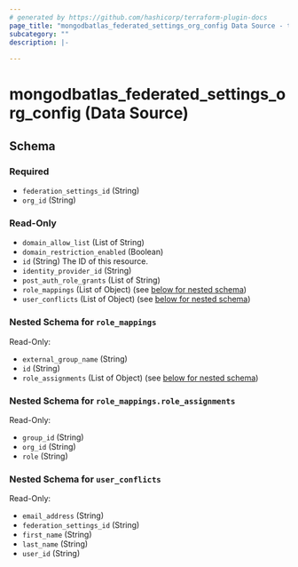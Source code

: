 ```yaml
---
# generated by https://github.com/hashicorp/terraform-plugin-docs
page_title: "mongodbatlas_federated_settings_org_config Data Source - terraform-provider-mongodbatlas"
subcategory: ""
description: |-
  
---
```


# mongodbatlas_federated_settings_org_config (Data Source)





<!-- schema generated by tfplugindocs -->
## Schema

### Required

- `federation_settings_id` (String)
- `org_id` (String)

### Read-Only

- `domain_allow_list` (List of String)
- `domain_restriction_enabled` (Boolean)
- `id` (String) The ID of this resource.
- `identity_provider_id` (String)
- `post_auth_role_grants` (List of String)
- `role_mappings` (List of Object) (see [below for nested schema](#nestedatt--role_mappings))
- `user_conflicts` (List of Object) (see [below for nested schema](#nestedatt--user_conflicts))

<a id="nestedatt--role_mappings"></a>
### Nested Schema for `role_mappings`

Read-Only:

- `external_group_name` (String)
- `id` (String)
- `role_assignments` (List of Object) (see [below for nested schema](#nestedobjatt--role_mappings--role_assignments))

<a id="nestedobjatt--role_mappings--role_assignments"></a>
### Nested Schema for `role_mappings.role_assignments`

Read-Only:

- `group_id` (String)
- `org_id` (String)
- `role` (String)



<a id="nestedatt--user_conflicts"></a>
### Nested Schema for `user_conflicts`

Read-Only:

- `email_address` (String)
- `federation_settings_id` (String)
- `first_name` (String)
- `last_name` (String)
- `user_id` (String)
